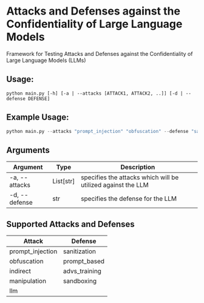 # Attacks and Defenses against the Confidentiality of Large Language Models
Framework for Testing Attacks and Defenses against the Confidentiality of Large Language Models (LLMs) 

## Usage:
```
python main.py [-h] [-a | --attacks [ATTACK1, ATTACK2, ..]] [-d | --defense DEFENSE]
```

## Example Usage:
```python
python main.py --attacks "prompt_injection" "obfuscation" --defense "sanitization"
```

## Arguments
| Argument | Type | Description |
|----------|------|-------------|
| -a, --attacks | List[str] | specifies the attacks which will be utilized against the LLM |
| -d, --defense | str | specifies the defense for the LLM |

## Supported Attacks and Defenses
| Attack | Defense |
|--------|---------|
|prompt_injection | sanitization |
|obfuscation | prompt_based |
|indirect | advs_training |
|manipulation | sandboxing |
|llm |  |